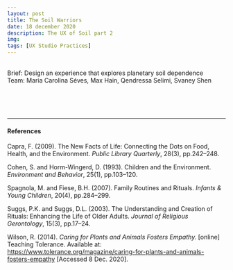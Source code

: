 ```yaml
---
layout: post
title: The Soil Warriors
date: 18 december 2020
description: The UX of Soil part 2
img: 
tags: [UX Studio Practices] 
---
```


<p class="about-content-box"> 
<br> 
Brief: Design an experience that explores planetary soil dependence
<BR>
Team: Maria Carolina Séves, Max Hain, Qendressa Selimi, Svaney Shen
<br><br></p>


<br>
<br>

***

#### References

Capra, F. (2009). The New Facts of Life: Connecting the Dots on Food, Health, and the Environment. *Public Library Quarterly*, 28(3), pp.242–248.

Cohen, S. and Horm-Wingerd, D. (1993). Children and the Environment. *Environment and Behavior*, 25(1), pp.103–120.

Spagnola, M. and Fiese, B.H. (2007). Family Routines and Rituals. *Infants & Young Children*, 20(4), pp.284–299.

Suggs, P.K. and Suggs, D.L. (2003). The Understanding and Creation of Rituals: Enhancing the Life of Older Adults. *Journal of Religious Gerontology*, 15(3), pp.17–24.

Wilson, R. (2014). *Caring for Plants and Animals Fosters Empathy.* [online] Teaching Tolerance. Available at: https://www.tolerance.org/magazine/caring-for-plants-and-animals-fosters-empathy [Accessed 8 Dec. 2020].
